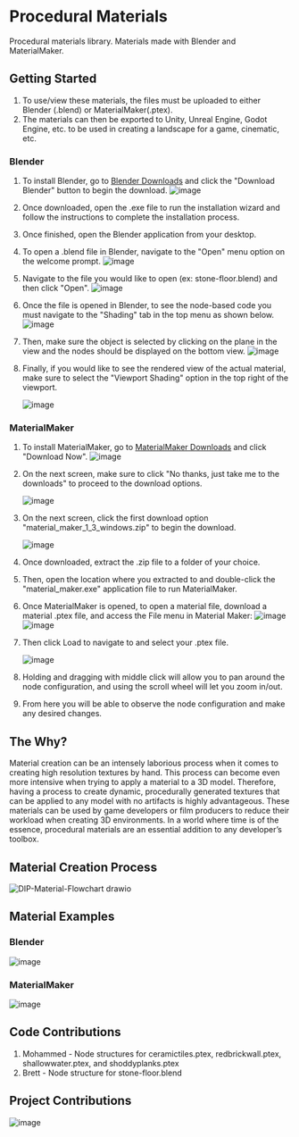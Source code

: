 # Procedural Materials
Procedural materials library. Materials made with Blender and MaterialMaker.

## Getting Started
1. To use/view these materials, the files must be uploaded to either Blender (.blend) or MaterialMaker(.ptex).
2. The materials can then be exported to Unity, Unreal Engine, Godot Engine, etc. to be used in creating a landscape for a game, cinematic, etc.

### Blender
1. To install Blender, go to [Blender Downloads](https://www.blender.org/download/) and click the "Download Blender" button to begin the download.
   ![image](https://github.com/banderson0827/ProceduralMaterials/assets/67702118/c9990602-e379-433a-9669-75a903ab5ed4)
2. Once downloaded, open the .exe file to run the installation wizard and follow the instructions to complete the installation process.
3. Once finished, open the Blender application from your desktop.
4. To open a .blend file in Blender, navigate to the "Open" menu option on the welcome prompt.
   ![image](https://github.com/banderson0827/ProceduralMaterials/assets/67702118/dfc96dc0-1be0-4dce-9870-1dbc3eed9e53)
5. Navigate to the file you would like to open (ex: stone-floor.blend) and then click "Open".
   ![image](https://github.com/banderson0827/ProceduralMaterials/assets/67702118/5720b06a-adc1-4a31-9262-c3bfe27fad04)
6. Once the file is opened in Blender, to see the node-based code you must navigate to the "Shading" tab in the top menu as shown below.
   ![image](https://github.com/banderson0827/ProceduralMaterials/assets/67702118/9b416bb4-4268-4533-b994-a15873a23bcb)
7. Then, make sure the object is selected by clicking on the plane in the view and the nodes should be displayed on the bottom view.
   ![image](https://github.com/banderson0827/ProceduralMaterials/assets/67702118/904a9c19-feda-4af8-a575-2ba7b139f37b)
8. Finally, if you would like to see the rendered view of the actual material, make sure to select the "Viewport Shading" option in the top right of the viewport.
   
   ![image](https://github.com/banderson0827/ProceduralMaterials/assets/67702118/0f2cf1e4-395b-4f1b-8b3a-0a134ad8386c)


### MaterialMaker
1. To install MaterialMaker, go to [MaterialMaker Downloads](https://rodzilla.itch.io/material-maker) and click "Download Now".
   ![image](https://github.com/banderson0827/ProceduralMaterials/assets/67702118/d4ba47f7-2c71-4ff9-92ec-86b115d67345)
2. On the next screen, make sure to click "No thanks, just take me to the downloads" to proceed to the download options.
   
   ![image](https://github.com/banderson0827/ProceduralMaterials/assets/67702118/d39c9c18-e92d-41a6-a4cf-91da3ed60cb6)
4. On the next screen, click the first download option "material_maker_1_3_windows.zip" to begin the download.
   
   ![image](https://github.com/banderson0827/ProceduralMaterials/assets/67702118/b7872a01-46ef-4ffc-a1dc-93a6ac54009f)
6. Once downloaded, extract the .zip file to a folder of your choice.
7. Then, open the location where you extracted to and double-click the "material_maker.exe" application file to run MaterialMaker.
8. Once MaterialMaker is opened, to open a material file, download a material .ptex file, and access the File menu in Material Maker:
   ![image](https://github.com/banderson0827/ProceduralMaterials/assets/129086162/8a0aa980-b57b-4796-9308-bd62a2b0ee75)
   ![image](https://github.com/banderson0827/ProceduralMaterials/assets/129086162/ca3795c7-2314-41d3-be3b-6494024b5ba2)

9. Then click Load to navigate to and select your .ptex file.

   ![image](https://github.com/banderson0827/ProceduralMaterials/assets/129086162/a605b463-3651-4c66-93c5-4e7769655d77)

10. Holding and dragging with middle click will allow you to pan around the node configuration, and using the scroll wheel will let you zoom in/out.

11. From here you will be able to observe the node configuration and make any desired changes.



## The Why?
Material creation can be an intensely laborious process when it comes to creating high resolution textures by hand. This process can become even more intensive when trying to apply a material to a 3D model. Therefore, having a process to create dynamic, procedurally generated textures that can be applied to any model with no artifacts is highly advantageous. These materials can be used by game developers or film producers to reduce their workload when creating 3D environments. In a world where time is of the essence, procedural materials are an essential addition to any developer’s toolbox.

## Material Creation Process
![DIP-Material-Flowchart drawio](https://github.com/banderson0827/ProceduralMaterials/assets/129086162/ffcdc44e-d235-4b69-99eb-fd0b7b3f0d32)

## Material Examples

### Blender
![image](https://github.com/banderson0827/ProceduralMaterials/assets/67702118/24ec70eb-8c31-42cd-bce9-d97a0030d97a)

### MaterialMaker
![image](https://github.com/banderson0827/ProceduralMaterials/assets/67702118/0d8e9c82-df60-42e8-a8aa-6890c51f3f7b)

## Code Contributions
1. Mohammed - Node structures for ceramictiles.ptex, redbrickwall.ptex, shallowwater.ptex, and shoddyplanks.ptex
2. Brett - Node structure for stone-floor.blend

## Project Contributions
![image](https://github.com/banderson0827/ProceduralMaterials/assets/129086162/5f148774-de6c-4929-860b-e1622f7e9783)


